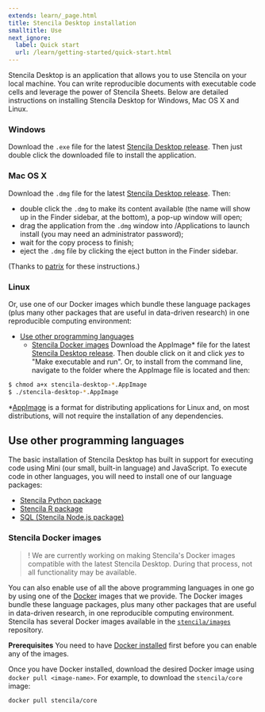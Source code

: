 ```yaml
---
extends: learn/_page.html
title: Stencila Desktop installation
smalltitle: Use
next_ignore:
  label: Quick start
  url: /learn/getting-started/quick-start.html
---
```


Stencila Desktop is an application that allows you to use Stencila on your local machine. You can write reproducible documents with executable
code cells and leverage the power of Stencila Sheets. Below are detailed instructions on installing Stencila Desktop for Windows, Mac OS X and Linux.

### Windows

Download the `.exe` file for the latest [Stencila Desktop release](https://github.com/stencila/desktop/releases). Then just double click the downloaded file to install the application.

### Mac OS X

Download the `.dmg` file for the latest [Stencila Desktop release](https://github.com/stencila/desktop/releases). Then:

- double click the `.dmg` to make its content available (the name will show up in the Finder sidebar, at the bottom), a pop-up window will open;
- drag the application from the `.dmg` window into /Applications to launch install (you may need an administrator password);
- wait for the copy process to finish;
- eject the `.dmg` file by clicking the eject button in the Finder sidebar.

(Thanks to [patrix](https://apple.stackexchange.com/a/64848) for these instructions.)

### Linux

Or, use one of our Docker images which bundle these language packages (plus many other packages that are useful in data-driven research) in one reproducible computing environment:

- [Use other programming languages](#use-other-programming-languages)
  - [Stencila Docker images](#stencila-docker-images)
    Download the AppImage\* file for the latest [Stencila Desktop release](https://github.com/stencila/desktop/releases). Then double click on it and click _yes_ to "Make executable and run". Or, to install from the command line, navigate to the folder where the AppImage file is located and then:

```bash
$ chmod a+x stencila-desktop-*.AppImage
$ ./stencila-desktop-*.AppImage
```

\*[AppImage](http://appimage.org/) is a format for distributing applications for Linux and, on most distributions, will not require the installation of any dependencies.

## Use other programming languages

The basic installation of Stencila Desktop has built in support for executing code using Mini (our small, built-in language) and JavaScript. To execute code in other languages, you will need to install one of our language packages:

- [Stencila Python package](/learn/languages/python.html)
- [Stencila R package](/learn/languages/r.html)
- [SQL (Stencila Node.js package)](/learn/languages/sql.html)

### Stencila Docker images

> ! We are currently working on making Stencila's Docker images compatible with the latest Stencila Desktop. During that process, not all functionality may be available.

You can also enable use of all the above programming languages in one go by using one of the [Docker](https://www.docker.com/) images that we provide.
The Docker images bundle these language packages, plus many other packages that are useful in data-driven research, in one reproducible computing environment.
Stencila has several Docker images available in the [`stencila/images`](https://github.com/stencila/images) repository.

**Prerequisites** You need to have [Docker installed](https://docs.docker.com/install/) first before you can enable any of the images.

Once you have Docker installed, download the desired Docker image using `docker pull <image-name>`. For example, to download the `stencila/core` image:

```bash
docker pull stencila/core
```
